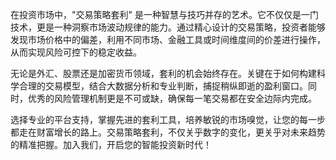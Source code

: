 在投资市场中，"交易策略套利" 是一种智慧与技巧并存的艺术。它不仅仅是一门技术，更是一种洞察市场波动规律的能力。通过精心设计的交易策略，投资者能够发现市场价格中的偏差，利用不同市场、金融工具或时间维度间的价差进行操作，从而实现风险可控下的稳定收益。

无论是外汇、股票还是加密货币领域，套利的机会始终存在。关键在于如何构建科学合理的交易模型，结合大数据分析和专业判断，捕捉稍纵即逝的盈利窗口。同时，优秀的风险管理机制更是不可或缺，确保每一笔交易都在安全边际内完成。

选择专业的平台支持，掌握先进的套利工具，培养敏锐的市场嗅觉，让您的每一步都走在财富增长的路上。交易策略套利，不仅关乎数字的变化，更关乎对未来趋势的精准把握。加入我们，开启您的智能投资新时代！
